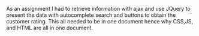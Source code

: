 As an assignment I had to retrieve information with ajax and use JQuery to present the data with autocomplete search and buttons to obtain the customer rating. This all needed to be in one document hence why CSS,JS, and HTML are all in one document.
